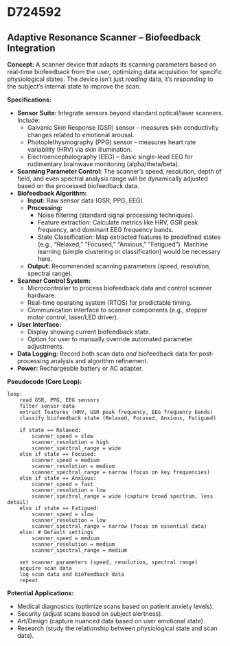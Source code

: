 # D724592

## Adaptive Resonance Scanner – Biofeedback Integration

**Concept:** A scanner device that adapts its scanning parameters based on real-time biofeedback from the user, optimizing data acquisition for specific physiological states. The device isn't just *reading* data, it’s *responding* to the subject’s internal state to improve the scan.

**Specifications:**

*   **Sensor Suite:** Integrate sensors beyond standard optical/laser scanners. Include:
    *   Galvanic Skin Response (GSR) sensor - measures skin conductivity changes related to emotional arousal.
    *   Photoplethysmography (PPG) sensor - measures heart rate variability (HRV) via skin illumination.
    *   Electroencephalography (EEG) – Basic single-lead EEG for rudimentary brainwave monitoring (alpha/theta/beta).
*   **Scanning Parameter Control:** The scanner’s speed, resolution, depth of field, and even spectral analysis range will be dynamically adjusted based on the processed biofeedback data.
*   **Biofeedback Algorithm:**
    *   **Input:** Raw sensor data (GSR, PPG, EEG).
    *   **Processing:**
        *   Noise filtering (standard signal processing techniques).
        *   Feature extraction:  Calculate metrics like HRV, GSR peak frequency, and dominant EEG frequency bands.
        *   State Classification:  Map extracted features to predefined states (e.g., “Relaxed,” “Focused,” “Anxious,” "Fatigued”).  Machine learning (simple clustering or classification) would be necessary here.
    *   **Output:** Recommended scanning parameters (speed, resolution, spectral range).
*   **Scanner Control System:**
    *   Microcontroller to process biofeedback data and control scanner hardware.
    *   Real-time operating system (RTOS) for predictable timing.
    *   Communication interface to scanner components (e.g., stepper motor control, laser/LED driver).
*   **User Interface:**
    *   Display showing current biofeedback state.
    *   Option for user to manually override automated parameter adjustments.
*   **Data Logging:** Record both scan data *and* biofeedback data for post-processing analysis and algorithm refinement.
*   **Power:** Rechargeable battery or AC adapter.

**Pseudocode (Core Loop):**

```
loop:
    read GSR, PPG, EEG sensors
    filter sensor data
    extract features (HRV, GSR peak frequency, EEG frequency bands)
    classify biofeedback state (Relaxed, Focused, Anxious, Fatigued)

    if state == Relaxed:
        scanner_speed = slow
        scanner_resolution = high
        scanner_spectral_range = wide
    else if state == Focused:
        scanner_speed = medium
        scanner_resolution = medium
        scanner_spectral_range = narrow (focus on key frequencies)
    else if state == Anxious:
        scanner_speed = fast
        scanner_resolution = low
        scanner_spectral_range = wide (capture broad spectrum, less detail)
    else if state == Fatigued:
        scanner_speed = slow
        scanner_resolution = low
        scanner_spectral_range = narrow (focus on essential data)
    else: # Default settings
        scanner_speed = medium
        scanner_resolution = medium
        scanner_spectral_range = medium

    set scanner parameters (speed, resolution, spectral range)
    acquire scan data
    log scan data and biofeedback data
    repeat
```

**Potential Applications:**

*   Medical diagnostics (optimize scans based on patient anxiety levels).
*   Security (adjust scans based on subject alertness).
*   Art/Design (capture nuanced data based on user emotional state).
*   Research (study the relationship between physiological state and scan data).